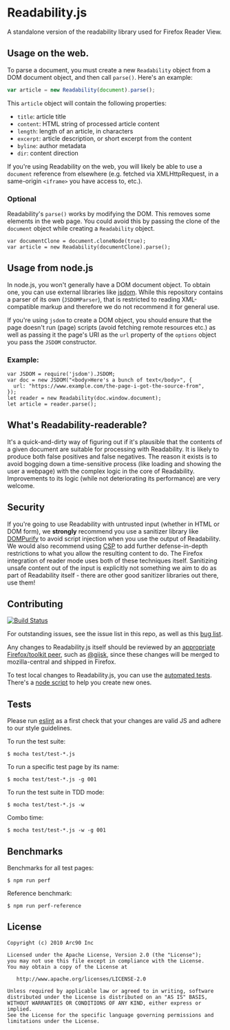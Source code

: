 # Readability.js

A standalone version of the readability library used for Firefox Reader View.

## Usage on the web.

To parse a document, you must create a new `Readability` object from a DOM document object, and then call `parse()`. Here's an example:

```javascript
var article = new Readability(document).parse();
```

This `article` object will contain the following properties:

* `title`: article title
* `content`: HTML string of processed article content
* `length`: length of an article, in characters
* `excerpt`: article description, or short excerpt from the content
* `byline`: author metadata
* `dir`: content direction

If you're using Readability on the web, you will likely be able to use a `document` reference
from elsewhere (e.g. fetched via XMLHttpRequest, in a same-origin `<iframe>` you have access to, etc.).

### Optional

Readability's `parse()` works by modifying the DOM. This removes some elements in the web page.
You could avoid this by passing the clone of the `document` object while creating a `Readability` object.

```
var documentClone = document.cloneNode(true); 
var article = new Readability(documentClone).parse();
```

## Usage from node.js

In node.js, you won't generally have a DOM document object. To obtain one, you can use external
libraries like [jsdom](https://github.com/tmpvar/jsdom). While this repository contains a parser of
its own (`JSDOMParser`), that is restricted to reading XML-compatible markup and therefore we do
not recommend it for general use.

If you're using `jsdom` to create a DOM object, you should ensure that the page doesn't run (page)
scripts (avoid fetching remote resources etc.) as well as passing it the page's URI as the `url`
property of the `options` object you pass the `JSDOM` constructor.

### Example:

```
var JSDOM = require('jsdom').JSDOM;
var doc = new JSDOM("<body>Here's a bunch of text</body>", {
  url: "https://www.example.com/the-page-i-got-the-source-from",
});
let reader = new Readability(doc.window.document);
let article = reader.parse();
```

## What's Readability-readerable?

It's a quick-and-dirty way of figuring out if it's plausible that the contents of a given
document are suitable for processing with Readability. It is likely to produce both false
positives and false negatives. The reason it exists is to avoid bogging down a time-sensitive
process (like loading and showing the user a webpage) with the complex logic in the core of
Readability. Improvements to its logic (while not deteriorating its performance) are very
welcome.

## Security

If you're going to use Readability with untrusted input (whether in HTML or DOM form), we
**strongly** recommend you use a sanitizer library like
[DOMPurify](https://github.com/cure53/DOMPurify) to avoid script injection when you use
the output of Readability. We would also recommend using
[CSP](https://developer.mozilla.org/en-US/docs/Web/HTTP/CSP) to add further defense-in-depth
restrictions to what you allow the resulting content to do. The Firefox integration of
reader mode uses both of these techniques itself. Sanitizing unsafe content out of the input
is explicitly not something we aim to do as part of Readability itself - there are other
good sanitizer libraries out there, use them!

## Contributing

[![Build Status](https://travis-ci.org/mozilla/readability.svg?branch=master)](https://travis-ci.org/mozilla/readability)

For outstanding issues, see the issue list in this repo, as well as this [bug list](https://bugzilla.mozilla.org/buglist.cgi?component=Reader%20Mode&product=Toolkit&bug_status=__open__&limit=0).

Any changes to Readability.js itself should be reviewed by an [appropriate Firefox/toolkit peer](https://wiki.mozilla.org/Modules/Firefox), such as [@gijsk](https://github.com/gijsk), since these changes will be merged to mozilla-central and shipped in Firefox.

To test local changes to Readability.js, you can use the [automated tests](#tests). There's a [node script](https://github.com/mozilla/readability/blob/master/test/generate-testcase.js) to help you create new ones.

## Tests

Please run [eslint](http://eslint.org/) as a first check that your changes are valid JS and adhere to our style guidelines.

To run the test suite:

    $ mocha test/test-*.js

To run a specific test page by its name:

    $ mocha test/test-*.js -g 001

To run the test suite in TDD mode:

    $ mocha test/test-*.js -w

Combo time:

    $ mocha test/test-*.js -w -g 001

## Benchmarks

Benchmarks for all test pages:

    $ npm run perf

Reference benchmark:

    $ npm run perf-reference

## License

    Copyright (c) 2010 Arc90 Inc

    Licensed under the Apache License, Version 2.0 (the "License");
    you may not use this file except in compliance with the License.
    You may obtain a copy of the License at

       http://www.apache.org/licenses/LICENSE-2.0

    Unless required by applicable law or agreed to in writing, software
    distributed under the License is distributed on an "AS IS" BASIS,
    WITHOUT WARRANTIES OR CONDITIONS OF ANY KIND, either express or implied.
    See the License for the specific language governing permissions and
    limitations under the License.
